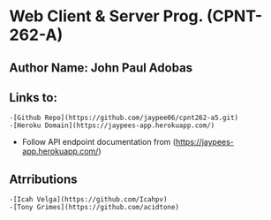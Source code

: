 # Web Client & Server Prog. (CPNT-262-A)

## Author Name: John Paul Adobas

## Links to:
    -[Github Repo](https://github.com/jaypee06/cpnt262-a5.git)
    -[Heroku Domain](https://jaypees-app.herokuapp.com/)


- Follow API endpoint documentation from (https://jaypees-app.herokuapp.com/)


## Atrributions
    -[Icah Velga](https://github.com/Icahpv)
    -[Tony Grimes](https://github.com/acidtone)
    


